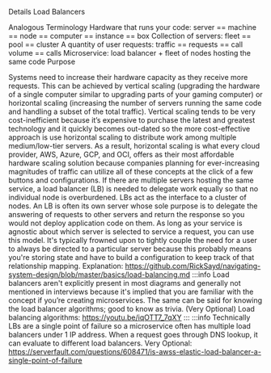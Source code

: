 Details
Load Balancers

Analogous Terminology
Hardware that runs your code: server == machine == node == computer == instance == box
Collection of servers: fleet == pool == cluster
A quantity of user requests: traffic == requests == call volume == calls
Microservice: load balancer + fleet of nodes hosting the same code
Purpose

Systems need to increase their hardware capacity as they receive more requests. This can be achieved by vertical scaling (upgrading the hardware of a single computer similar to upgrading parts of your gaming computer) or horizontal scaling (increasing the number of servers running the same code and handling a subset of the total traffic).
Vertical scaling tends to be very cost-inefficient because it’s expensive to purchase the latest and greatest technology and it quickly becomes out-dated so the more cost-effective approach is use horizontal scaling to distribute work among multiple medium/low-tier servers. As a result, horizontal scaling is what every cloud provider, AWS, Azure, GCP, and OCI, offers as their most affordable hardware scaling solution because companies planning for ever-increasing magnitudes of traffic can utilize all of these concepts at the click of a few buttons and configurations.
If there are multiple servers hosting the same service, a load balancer (LB) is needed to delegate work equally so that no individual node is overburdened. LBs act as the interface to a cluster of nodes. An LB is often its own server whose sole purpose is to delegate the answering of requests to other servers and return the response so you would not deploy application code on them. As long as your service is agnostic about which server is selected to service a request, you can use this model. It's typically frowned upon to tightly couple the need for a user to always be directed to a particular server because this probably means you're storing state and have to build a configuration to keep track of that relationship mapping.
Explanation:
https://github.com/RickSayd/navigating-system-design/blob/master/basics/load-balancing.md
:::info
Load balancers aren't explicitly present in most diagrams and generally not mentioned in interviews because it's implied that you are familiar with the concept if you’re creating microservices. The same can be said for knowing the load balancer algorithms; good to know as trivia.
(Very Optional) Load balancing algorithms:
https://youtu.be/iqOTT7_7qXY
:::
:::info
Technically LBs are a single point of failure so a microservice often has multiple load balancers under 1 IP address. When a request goes through DNS lookup, it can evaluate to different load balancers.
Very Optional:
https://serverfault.com/questions/608471/is-awss-elastic-load-balancer-a-single-point-of-failure
